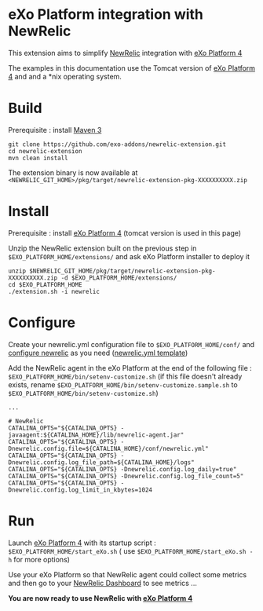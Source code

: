 eXo Platform integration with NewRelic
===================

This extension aims to simplify [NewRelic](http://newrelic.com/) integration with [eXo Platform 4](http://www.exoplatform.com)

The examples in this documentation use the Tomcat version of [eXo Platform 4](http://www.exoplatform.com) and and a *nix operating system.

Build
===============

Prerequisite : install [Maven 3](http://maven.apache.org/download.html)

```
git clone https://github.com/exo-addons/newrelic-extension.git
cd newrelic-extension
mvn clean install
```

The extension binary is now available at ```<NEWRELIC_GIT_HOME>/pkg/target/newrelic-extension-pkg-XXXXXXXXXX.zip```

Install
===============

Prerequisite : install [eXo Platform 4](http://www.exoplatform.com/company/en/download-exo-platform) (tomcat version is used in this page)

Unzip the NewRelic extension built on the previous step in ```$EXO_PLATFORM_HOME/extensions/``` and ask eXo Platform installer to deploy it

```
unzip $NEWRELIC_GIT_HOME/pkg/target/newrelic-extension-pkg-XXXXXXXXXX.zip -d $EXO_PLATFORM_HOME/extensions/
cd $EXO_PLATFORM_HOME
./extension.sh -i newrelic
```

Configure
===============

Create your newrelic.yml configuration file to ```$EXO_PLATFORM_HOME/conf/``` and [configure newrelic](https://docs.newrelic.com/docs/java/java-agent-configuration) as you need ([newrelic.yml template](https://docs.newrelic.com/docs/java/java-agent-config-file-template))

Add the NewRelic agent in the eXo Platform at the end of the following file : ```$EXO_PLATFORM_HOME/bin/setenv-customize.sh``` (if this file doesn't already exists, rename ```$EXO_PLATFORM_HOME/bin/setenv-customize.sample.sh``` to ```$EXO_PLATFORM_HOME/bin/setenv-customize.sh```)

```
...

# NewRelic
CATALINA_OPTS="${CATALINA_OPTS} -javaagent:${CATALINA_HOME}/lib/newrelic-agent.jar"
CATALINA_OPTS="${CATALINA_OPTS} -Dnewrelic.config.file=${CATALINA_HOME}/conf/newrelic.yml"
CATALINA_OPTS="${CATALINA_OPTS} -Dnewrelic.config.log_file_path=${CATALINA_HOME}/logs"
CATALINA_OPTS="${CATALINA_OPTS} -Dnewrelic.config.log_daily=true"
CATALINA_OPTS="${CATALINA_OPTS} -Dnewrelic.config.log_file_count=5"
CATALINA_OPTS="${CATALINA_OPTS} -Dnewrelic.config.log_limit_in_kbytes=1024
```

Run
===============

Launch [eXo Platform 4](http://www.exoplatform.com) with its startup script : ```$EXO_PLATFORM_HOME/start_eXo.sh``` ( use ```$EXO_PLATFORM_HOME/start_eXo.sh -h``` for more options)

Use your eXo Platform so that NewRelic agent could collect some metrics and then go to your [NewRelic Dashboard](https://rpm.newrelic.com) to see metrics ...

**You are now ready to use NewRelic with [eXo Platform 4](http://www.exoplatform.com)**